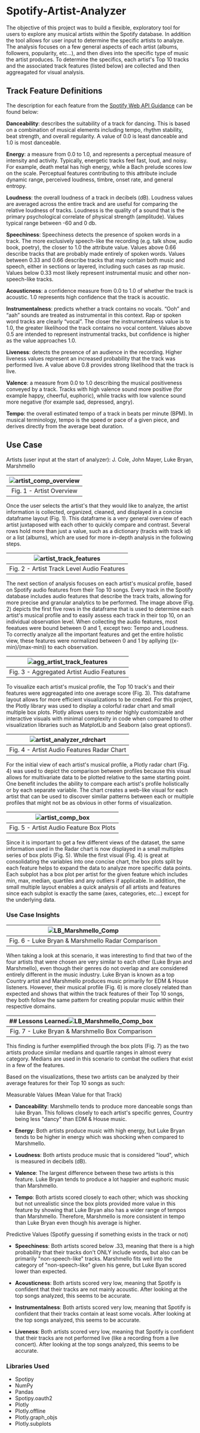 # Spotify-Artist-Analyzer

The objective of this project was to build a flexible, exploratory tool for users to explore any musical artists within the Spotify database. In addition the tool allows for user input to determine the specific artists to analyze. The analysis focuses on a few general aspects of each artist (albums, followers, popularity, etc...), and then dives into the specific type of music the artist produces. To determine the specifics, each artist's Top 10 tracks and the associated track features (listed below) are collected and then aggreagated for visual analysis.

## Track Feature Definitions

The description for each feature from the [Spotify Web API Guidance](https://developer.spotify.com/documentation/web-api/reference/#/operations/get-audio-features) can be found below:

**Danceability**: describes the suitability of a track for dancing. This is based on a combination of musical elements including tempo, rhythm stability, beat strength, and overall regularity. A value of 0.0 is least danceable and 1.0 is most danceable.

**Energy**: a measure from 0.0 to 1.0, and represents a perceptual measure of intensity and activity. Typically, energetic tracks feel fast, loud, and noisy. For example, death metal has high energy, while a Bach prelude scores low on the scale. Perceptual features contributing to this attribute include dynamic range, perceived loudness, timbre, onset rate, and general entropy.

**Loudness**: the overall loudness of a track in decibels (dB). Loudness values are averaged across the entire track and are useful for comparing the relative loudness of tracks. Loudness is the quality of a sound that is the primary psychological correlate of physical strength (amplitude). Values typical range between -60 and 0 db.

**Speechiness**: Speechiness detects the presence of spoken words in a track. The more exclusively speech-like the recording (e.g. talk show, audio book, poetry), the closer to 1.0 the attribute value. Values above 0.66 describe tracks that are probably made entirely of spoken words. Values between 0.33 and 0.66 describe tracks that may contain both music and speech, either in sections or layered, including such cases as rap music. Values below 0.33 most likely represent instrumental music and other non-speech-like tracks.

**Acousticness**: a confidence measure from 0.0 to 1.0 of whether the track is acoustic. 1.0 represents high confidence that the track is acoustic.

**Instrumentalness**: predicts whether a track contains no vocals. “Ooh” and “aah” sounds are treated as instrumental in this context. Rap or spoken word tracks are clearly “vocal”. The closer the instrumentalness value is to 1.0, the greater likelihood the track contains no vocal content. Values above 0.5 are intended to represent instrumental tracks, but confidence is higher as the value approaches 1.0.

**Liveness**: detects the presence of an audience in the recording. Higher liveness values represent an increased probability that the track was performed live. A value above 0.8 provides strong likelihood that the track is live.

**Valence**: a measure from 0.0 to 1.0 describing the musical positiveness conveyed by a track. Tracks with high valence sound more positive (for example happy, cheerful, euphoric), while tracks with low valence sound more negative (for example sad, depressed, angry).

**Tempo**: the overall estimated tempo of a track in beats per minute (BPM). In musical terminology, tempo is the speed or pace of a given piece, and derives directly from the average beat duration.

## Use Case

Artists (user input at the start of analyzer): J. Cole, John Mayer, Luke Bryan, Marshmello

|![artist_comp_overview](https://user-images.githubusercontent.com/94403609/147392354-8bc1f466-0ea6-4d79-aa18-9231bec73f1b.png)|
|:--:|
|Fig. 1 - Artist Overview</b>|

Once the user selects the artist's that they would like to analyze, the artist information is collected, organized, cleaned, and displayed in a concise dataframe layout (Fig. 1). This dataframe is a very general overview of each artist juxtaposed with each other to quickly compare and contrast. Several rows hold more than just a value, such as a dictionary (tracks with track id) or a list (albums), which are used for more in-depth analysis in the following steps.

|![artist_track_features](https://user-images.githubusercontent.com/94403609/147415592-ff7051d8-59f1-4a72-afd0-7c3aca3777a5.png)|
|:--:|
|Fig. 2 - Artist Track Level Audio Features</b>|

The next section of analysis focuses on each artist's musical profile, based on Spotify audio features from their Top 10 songs. Every track in the Spotify database includes audio features that describe the track traits, allowing for more precise and granular analytics to be performed. The image above (Fig. 2) depicts the first five rows in the dataframe that is used to determine each artist's musical profile and to easily assess each track in their top 10, on an individual observation level. When collecting the audio features, most feeatues were bound between 0 and 1, except two: Tempo and Loudness. To correctly analyze all the important features and get the entire holistic view, these features were normalized between 0 and 1 by apllying ((x-min)/(max-min)) to each observation.

|![agg_artist_track_features](https://user-images.githubusercontent.com/94403609/147417506-2c2cadff-2fc9-474d-9da4-8bffdb28ac26.png)|
|:--:|
|Fig. 3 - Aggregated Artist Audio Features</b>|

To visualize each artist's musical profile, the Top 10 track's and their features were aggreagated into one average score (Fig. 3). This dataframe layout allows for more efficient visualizations to be created. For this project, the Plotly library was used to display a colorful radar chart and small multiple box plots. Plotly allows users to render highly customizable and interactive visuals with minimal complexity in code when compared to other visualization libraries such as MatplotLib and Seaborn (also great options!).

|![artist_analyzer_rdrchart](https://user-images.githubusercontent.com/94403609/147418003-186ff743-450e-4e4a-81fe-aa3b2c1315ea.png)|
|:--:|
|Fig. 4 - Artist Audio Features Radar Chart</b>|

For the initial view of each artist's musical profile, a Plotly radar chart (Fig. 4) was used to depict the comparison between profiles because this visual allows for multivariate data to be plotted relative to the same starting point. One benefit includes the ability to compare each artist's profile holistically or by each separate variable. The chart creates a web-like visual for each artist that can be used to discover similar patterns between each or multiple profiles that might not be as obvious in other forms of visualization.

|![artist_comp_box](https://user-images.githubusercontent.com/94403609/147486013-60cf6d47-9abc-4f3e-8bb5-dc40416c2d79.png)|
|:--:|
|Fig. 5 - Artist Audio Feature Box Plots</b>|

Since it is important to get a few different views of the dataset, the same information used in the Radar chart is now displayed in a small multiples series of box plots (Fig. 5). While the first visual (Fig. 4) is great at consolidating the variables into one concise chart, the box plots split by each feature helps to expand the data to analyze more specific data points. Each subplot has a box plot per artist for the given feature which includes min, max, median, quartiles and any outliers if applicable. In addition, the small multiple layout enables a quick analysis of all artists and features since each subplot is exactly the same (axes, categories, etc...) except for the underlying data.

### Use Case Insights

|![LB_Marshmello_Comp](https://user-images.githubusercontent.com/94403609/147496948-a7ea551e-3134-4a09-81ad-d553168bbfc0.png)|
|:--:|
|Fig. 6 - Luke Bryan & Marshmello Radar Comparison</b>|

When taking a look at this scenario, it was interesting to find that two of the four artists that were chosen are very similar to each other (Luke Bryan and Marshmello), even though their genres do not overlap and are considered entirely different in the music industry. Luke Bryan is known as a top Country artist and Marshmello produces music primarily for EDM & House listeners. However, their musical profile (Fig. 6) is more closely related than expected and shows that within the track features of their Top 10 songs, they both follow the same pattern for creating popular music within their respective domains. 

|## Lessons Learned![LB_Marshmello_Comp_box](https://user-images.githubusercontent.com/94403609/147499337-a2706390-b2ae-40e0-bee9-cf098654dc42.png)|
|:--:|
|Fig. 7 - Luke Bryan & Marshmello Box Comparison</b>|

This finding is further exemplified through the box plots (Fig. 7) as the two artists produce similar medians and quartile ranges in almost every category. Medians are used in this scenario to combat the outliers that exist in a few of the features.

Based on the visualizations, these two artists can be analyzed by their average features for their Top 10 songs as such:

Measurable Values (Mean Value for that Track)

- **Danceability**: Marshmello tends to produce more danceable songs than luke Bryan. This follows closely to each artist's specific genres, Country being less "dancy" than EDM & House music.

- **Energy**: Both artists produce music with high energy, but Luke Bryan tends to be higher in energy which was shocking when compared to Marshmello.

- **Loudness**: Both artists produce music that is considered "loud", which is measured in decibels (dB).
 
- **Valence**: The largest difference between these two artists is this feature. Luke Bryan tends to produce a lot happier and euphoric music than Marshmello.
 
- **Tempo**: Both artists scored closely to each other; which was shocking but not unrealistic since the box plots provided more value in this feature by showing that Luke Bryan also has a wider range of tempos than Marshmello. Therefore, Marshmello is more consistent in tempo than Luke Bryan even though his average is higher.

Predictive Values (Spotify guessing if something exists in the track or not)

- **Speechiness**: Both artists scored below .33, meaning that there is a high probability that their tracks don't ONLY include words, but also can be primarily "non-speech-like" tracks. Marshmello fits well into the category of "non-speech-like" given his genre, but Luke Byan scored lower than expected.

- **Acousticness**: Both artists scored very low, meaning that Spotify is confident that their tracks are not mainly acoustic. After looking at the top songs analyzed, this seems to be accurate.

- **Instrumentalness**: Both artists scored very low, meaning that Spotify is confident that their tracks contain at least some vocals. After looking at the top songs analyzed, this seems to be accurate.

- **Liveness**: Both artists scored very low, meaning that Spotify is confident that their tracks are not performed live (like a recording from a live concert). After looking at the top songs analyzed, this seems to be accurate.

### Libraries Used
- Spotipy
- NumPy
- Pandas
- Spotipy.oauth2
- Plotly
- Plotly.offline
- Plotly.graph_objs
- Plotly.subplots
